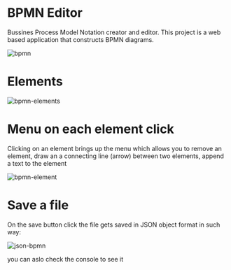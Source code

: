 # BPMN Editor
Bussines Process Model Notation creator and editor.
This project is a web based application that constructs BPMN diagrams.

![bpmn](https://i.paste.pics/b92f74674e6adaf1fc12b102037b0424.png)

# Elements
![bpmn-elements](https://i.paste.pics/90c227f5ac1dea9b6fdfbc79fc7848ef.png)

# Menu on each element click
Clicking on an element brings up the menu which allows you to remove an element, draw an a connecting line (arrow) between two elements, append a text to the element

![bpmn-element](https://i.paste.pics/8fdc2f5270ac23905a19f70f5b012a85.png)

# Save a file
On the save button click the file gets saved in JSON object format in such way:

![json-bpmn](https://i.paste.pics/6a0489cf4b4786dcb62272ca832010e0.png)

you can aslo check the console to see it
